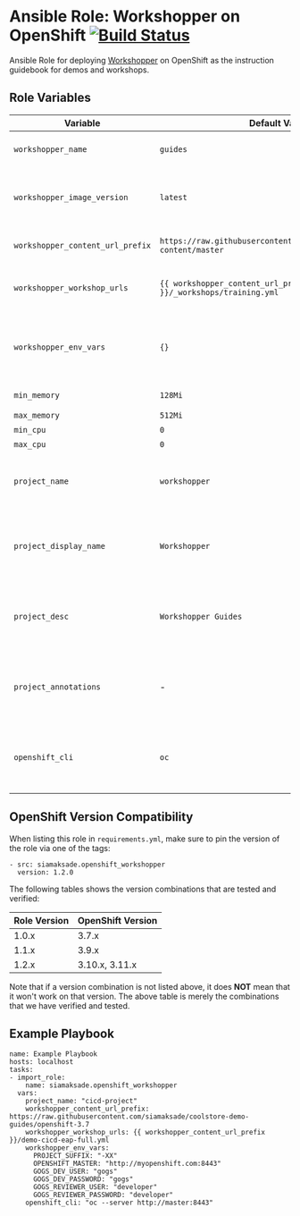 Ansible Role: Workshopper on OpenShift
[![Build Status](https://travis-ci.org/siamaksade/ansible-openshift-workshopper.svg?branch=master)](https://travis-ci.org/siamaksade/ansible-openshift-workshopper)
=========

Ansible Role for deploying [Workshopper](https://github.com/openshift-evangelists/workshopper) on OpenShift as the instruction guidebook for demos and workshops.


Role Variables
------------

| Variable                       | Default Value         | Description   |
|--------------------------------|-----------------------|---------------|
|`workshopper_name`              | `guides`              | Workshopper service name on OpenShift |
|`workshopper_image_version`     | `latest`              | Workshopper container image version on [Docker Hub](https://hub.docker.com/r/osevg/workshopper/tags/) |
|`workshopper_content_url_prefix`| `https://raw.githubusercontent.com/osevg/workshopper-content/master` | Workshop content prefix url |
|`workshopper_workshop_urls`     | `{{ workshopper_content_url_prefix }}/_workshops/training.yml`       | Comma-separated workshop urls |
|`workshopper_env_vars`          | `{}`                  | Environment variables set on the workshopper container as configuration |   
|`min_memory`                    | `128Mi`               | Memory request |   
|`max_memory`                    | `512Mi`               | Memory limit |   
|`min_cpu`                       | `0`                   | CPU request |   
|`max_cpu`                       | `0`                   | CPU limit  |   
|`project_name`                  | `workshopper`         | OpenShift project name for the workshopper container  |
|`project_display_name`          | `Workshopper`         | OpenShift project display name for the workshopper container  |
|`project_desc`                  | `Workshopper Guides`  | OpenShift project description for the workshopper container |
|`project_annotations`           | -                     | OpenShift project annotations for the workshopper container |
|`openshift_cli`                 | `oc`                  | OpenShift CLI command and arguments (e.g. auth)       | 

OpenShift Version Compatibility
------------
When listing this role in `requirements.yml`, make sure to pin the version of the role via one of the tags:

```
- src: siamaksade.openshift_workshopper
  version: 1.2.0
```  

The following tables shows the version combinations that are tested and verified:

| Role Version      | OpenShift Version |
|-------------------|-------------------|
| 1.0.x   | 3.7.x   |
| 1.1.x   | 3.9.x   |
| 1.2.x   | 3.10.x, 3.11.x |

Note that if a version combination is not listed above, it does **NOT** mean that it won't work on that 
version. The above table is merely the combinations that we have verified and tested.


Example Playbook
------------

```
name: Example Playbook
hosts: localhost
tasks:
- import_role:
    name: siamaksade.openshift_workshopper
  vars:
    project_name: "cicd-project"
    workshopper_content_url_prefix: https://raw.githubusercontent.com/siamaksade/coolstore-demo-guides/openshift-3.7
    workshopper_workshop_urls: {{ workshopper_content_url_prefix }}/demo-cicd-eap-full.yml
    workshopper_env_vars:
      PROJECT_SUFFIX: "-XX"
      OPENSHIFT_MASTER: "http://myopenshift.com:8443"
      GOGS_DEV_USER: "gogs"
      GOGS_DEV_PASSWORD: "gogs"
      GOGS_REVIEWER_USER: "developer"
      GOGS_REVIEWER_PASSWORD: "developer"
    openshift_cli: "oc --server http://master:8443"
```